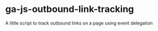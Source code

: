 ga-js-outbound-link-tracking
============================

A little script to track outbound links on a page using event delegation